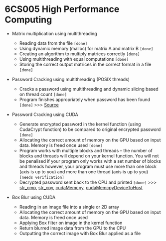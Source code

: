 # 6CS005 High Performance Computing

- Matrix multiplication using multithreading

  - Reading data from the file `[done]`
  - Using dynamic memory (malloc) for matrix A and matrix B `[done]`
  - Creating an algorithm to multiply matrices correctly `[done]`
  - Using multithreading with equal computations `[done]`
  - Storing the correct output matrices in the correct format in a file `[done]`

- Password Cracking using multithreading (POSIX threads)

  - Cracks a password using multithreading and dynamic slicing based on thread count `[done]`
  - Program finishes appropriately when password has been found `[done]` >>> [Source](https://man7.org/linux/man-pages/man3/pthread_cancel.3.html)

- Password Cracking using CUDA

  - Generate encrypted password in the kernel function (using CudaCrypt function) to be compared to original encrypted password `[done]`
  - Allocating the correct amount of memory on the GPU based on input data. Memory is freed once used `[done]`
  - Program works with multiple blocks and threads – the number of blocks and threads will depend on your kernel function. You will not be penalised if your program only works with a set number of blocks and threads however, your program must use more than one block (axis is up to you) and more than one thread (axis is up to you) `[needs verification]`
  - Decrypted password sent back to the CPU and printed `[done]` >>> [str_cmp](https://stackoverflow.com/questions/19600879/how-to-compare-arrays-of-char-in-cuda-c), [str_cpy](https://stackoverflow.com/questions/20201335/add-char-arrays-in-cuda/20201511#20201511), [cudaMemcpy](https://cuda-tutorial.readthedocs.io/en/latest/tutorials/tutorial01/), [cudaMemcpyDeviceToHost](https://usc-rc.github.io/tutorials/cuda)

- Box Blur using CUDA
  - Reading in an image file into a single or 2D array
  - Allocating the correct amount of memory on the GPU based on input data. Memory is freed once used
  - Applying Box filter on image in the kernel function
  - Return blurred image data from the GPU to the CPU
  - Outputting the correct image with Box Blur applied as a file

